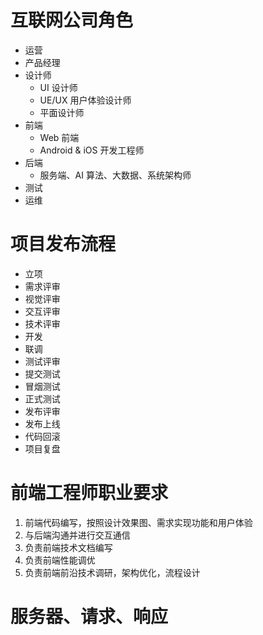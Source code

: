 # 互联网公司角色

- 运营
- 产品经理
- 设计师
	- UI 设计师
	- UE/UX 用户体验设计师
	- 平面设计师
- 前端
	- Web 前端
	- Android & iOS 开发工程师
- 后端
	- 服务端、AI 算法、大数据、系统架构师
- 测试
- 运维

# 项目发布流程

- 立项
- 需求评审
- 视觉评审
- 交互评审
- 技术评审
- 开发
- 联调
- 测试评审
- 提交测试
- 冒烟测试
- 正式测试
- 发布评审
- 发布上线
- 代码回滚
- 项目复盘

# 前端工程师职业要求

1. 前端代码编写，按照设计效果图、需求实现功能和用户体验
2. 与后端沟通并进行交互通信
3. 负责前端技术文档编写
4. 负责前端性能调优
5. 负责前端前沿技术调研，架构优化，流程设计

# 服务器、请求、响应

